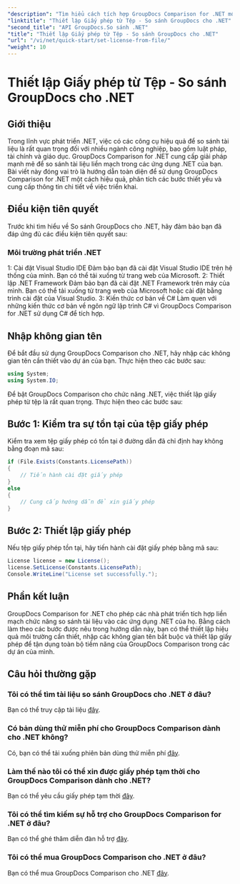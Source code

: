```yaml
---
"description": "Tìm hiểu cách tích hợp GroupDocs Comparison for .NET một cách liền mạch vào các ứng dụng của bạn. Thiết lập, nhập không gian tên và so sánh tài liệu một cách dễ dàng."
"linktitle": "Thiết lập Giấy phép từ Tệp - So sánh GroupDocs cho .NET"
"second_title": "API GroupDocs.So sánh .NET"
"title": "Thiết lập Giấy phép từ Tệp - So sánh GroupDocs cho .NET"
"url": "/vi/net/quick-start/set-license-from-file/"
"weight": 10
---
```


# Thiết lập Giấy phép từ Tệp - So sánh GroupDocs cho .NET

## Giới thiệu
Trong lĩnh vực phát triển .NET, việc có các công cụ hiệu quả để so sánh tài liệu là rất quan trọng đối với nhiều ngành công nghiệp, bao gồm luật pháp, tài chính và giáo dục. GroupDocs Comparison for .NET cung cấp giải pháp mạnh mẽ để so sánh tài liệu liền mạch trong các ứng dụng .NET của bạn. Bài viết này đóng vai trò là hướng dẫn toàn diện để sử dụng GroupDocs Comparison for .NET một cách hiệu quả, phân tích các bước thiết yếu và cung cấp thông tin chi tiết về việc triển khai.
## Điều kiện tiên quyết
Trước khi tìm hiểu về So sánh GroupDocs cho .NET, hãy đảm bảo bạn đã đáp ứng đủ các điều kiện tiên quyết sau:
### Môi trường phát triển .NET
1: Cài đặt Visual Studio IDE
Đảm bảo bạn đã cài đặt Visual Studio IDE trên hệ thống của mình. Bạn có thể tải xuống từ trang web của Microsoft.
2: Thiết lập .NET Framework
Đảm bảo bạn đã cài đặt .NET Framework trên máy của mình. Bạn có thể tải xuống từ trang web của Microsoft hoặc cài đặt bằng trình cài đặt của Visual Studio.
3: Kiến thức cơ bản về C#
Làm quen với những kiến thức cơ bản về ngôn ngữ lập trình C# vì GroupDocs Comparison for .NET sử dụng C# để tích hợp.

## Nhập không gian tên
Để bắt đầu sử dụng GroupDocs Comparison cho .NET, hãy nhập các không gian tên cần thiết vào dự án của bạn. Thực hiện theo các bước sau:
```csharp
using System;
using System.IO;
```

Để bật GroupDocs Comparison cho chức năng .NET, việc thiết lập giấy phép từ tệp là rất quan trọng. Thực hiện theo các bước sau:
## Bước 1: Kiểm tra sự tồn tại của tệp giấy phép
Kiểm tra xem tệp giấy phép có tồn tại ở đường dẫn đã chỉ định hay không bằng đoạn mã sau:
```csharp
if (File.Exists(Constants.LicensePath))
{
    // Tiến hành cài đặt giấy phép
}
else
{
    // Cung cấp hướng dẫn để xin giấy phép
}
```
## Bước 2: Thiết lập giấy phép
Nếu tệp giấy phép tồn tại, hãy tiến hành cài đặt giấy phép bằng mã sau:
```csharp
License license = new License();
license.SetLicense(Constants.LicensePath);
Console.WriteLine("License set successfully.");
```

## Phần kết luận
GroupDocs Comparison for .NET cho phép các nhà phát triển tích hợp liền mạch chức năng so sánh tài liệu vào các ứng dụng .NET của họ. Bằng cách làm theo các bước được nêu trong hướng dẫn này, bạn có thể thiết lập hiệu quả môi trường cần thiết, nhập các không gian tên bắt buộc và thiết lập giấy phép để tận dụng toàn bộ tiềm năng của GroupDocs Comparison trong các dự án của mình.
## Câu hỏi thường gặp
### Tôi có thể tìm tài liệu so sánh GroupDocs cho .NET ở đâu?
Bạn có thể truy cập tài liệu [đây](https://tutorials.groupdocs.com/comparison/net/).
### Có bản dùng thử miễn phí cho GroupDocs Comparison dành cho .NET không?
Có, bạn có thể tải xuống phiên bản dùng thử miễn phí [đây](https://releases.groupdocs.com/).
### Làm thế nào tôi có thể xin được giấy phép tạm thời cho GroupDocs Comparison dành cho .NET?
Bạn có thể yêu cầu giấy phép tạm thời [đây](https://purchase.groupdocs.com/temporary-license/).
### Tôi có thể tìm kiếm sự hỗ trợ cho GroupDocs Comparison for .NET ở đâu?
Bạn có thể ghé thăm diễn đàn hỗ trợ [đây](https://forum.groupdocs.com/c/comparison/12).
### Tôi có thể mua GroupDocs Comparison cho .NET ở đâu?
Bạn có thể mua GroupDocs Comparison cho .NET [đây](https://purchase.groupdocs.com/buy).